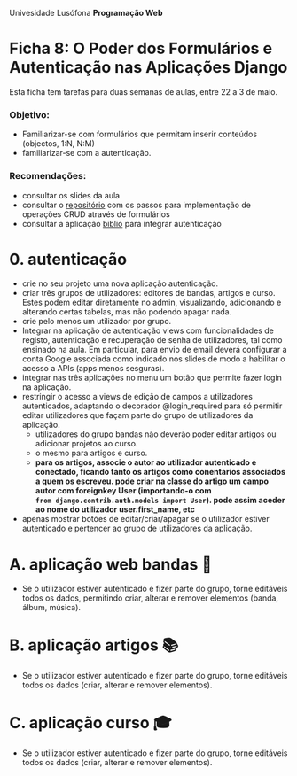 Univesidade Lusófona
**Programação Web**

# Ficha 8: O Poder dos Formulários e Autenticação nas Aplicações Django

Esta ficha tem tarefas para duas semanas de aulas, entre 22 a 3 de maio.

### Objetivo:
* Familiarizar-se com formulários que permitam inserir conteúdos (objectos, 1:N, N:M)
* familiarizar-se com a autenticação.

### Recomendações:
* consultar os slides da aula
* consultar o [repositório](https://github.com/ULHT-PW/bibliotecalusofona/tree/main?tab=readme-ov-file#formul%C3%A1rio-de-cria%C3%A7%C3%A3o-de-novo-autor) com os passos para implementação de operações CRUD através de formulários
* consultar a aplicação [biblio](https://github.com/ULHT-PW/biblio) para integrar autenticação

# 0. autenticação
* crie no seu projeto uma nova aplicação autenticação. 
* criar três grupos de utilizadores: editores de bandas, artigos e curso. Estes podem editar diretamente no admin, visualizando, adicionando e alterando certas tabelas, mas não podendo apagar nada.
* crie pelo menos um utilizador por grupo.
* Integrar na aplicação de autenticação views com funcionalidades de registo, autenticação e recuperação de senha de utilizadores, tal como ensinado na aula. Em particular, para envio de email deverá configurar a conta Google associada como indicado nos slides de modo a habilitar o acesso a APIs (apps menos sesguras).
* integrar nas três aplicações no menu um botão que permite fazer login na aplicação.
* restringir o acesso a views de edição de campos a utilizadores autenticados, adaptando o decorador @login_required para só permitir editar utilizadores que façam parte do grupo de utilizadores da aplicação.
   * utilizadores do grupo bandas não deverão poder editar artigos ou adicionar projetos ao curso.
   * o mesmo para artigos e curso.
   * **para os artigos, associe o autor ao utilizador autenticado e conectado, ficando tanto os artigos como conentarios associados a quem os escreveu. pode criar na classe do artigo um campo autor com foreignkey User (importando-o com  
`from django.contrib.auth.models import User`). pode assim aceder ao nome do utilizador user.first_name, etc**
* apenas mostrar botões de editar/criar/apagar se o utilizador estiver autenticado e pertencer ao grupo de utilizadores da aplicação.

# A. aplicação web bandas 🎸
* Se o utilizador estiver autenticado e fizer parte do grupo, torne editáveis todos os dados, permitindo criar, alterar e remover elementos (banda, álbum, música).

# B. aplicação artigos 📚
* Se o utilizador estiver autenticado e fizer parte do grupo, torne editáveis todos os dados (criar, alterar e remover elementos).

# C. aplicação curso 🎓
* Se o utilizador estiver autenticado e fizer parte do grupo, torne editáveis todos os dados (criar, alterar e remover elementos).




